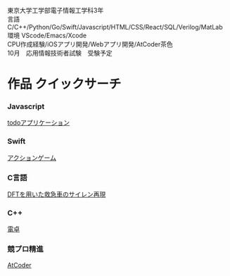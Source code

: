東京大学工学部電子情報工学科3年  
言語 C/C++/Python/Go/Swift/Javascript/HTML/CSS/React/SQL/Verilog/MatLab  
環境 VScode/Emacs/Xcode  
CPU作成経験/iOSアプリ開発/Webアプリ開発/AtCoder茶色   
10月　応用情報技術者試験　受験予定

# 作品 クイックサーチ
### Javascript
[todoアプリケーション](https://github.com/haruponponpopon/codesandbox)
### Swift  
[アクションゲーム](https://github.com/haruponponpopon/BalloonPanicNew)  
### C言語  
[DFTを用いた救急車のサイレン再現](https://github.com/haruponponpopon/3S-experiment/tree/main/sound)  
### C++  
[電卓](https://github.com/haruponponpopon/STEP/tree/week3)  
###  競プロ精進  
[AtCoder](https://github.com/haruponponpopon/AtCoderforGreen)
